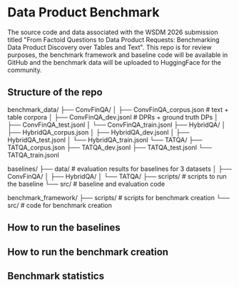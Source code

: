# Data Product Benchmark

The source code and data associated with the WSDM 2026 submission titled "From Factoid Questions to Data Product Requests: Benchmarking Data Product Discovery over Tables and Text". This repo is for review purposes, the benchmark framework and baseline code will be available in GitHub and the benchmark data will be uploaded to HuggingFace for the community.

## Structure of the repo

benchmark_data/
├── ConvFinQA/
│   ├── ConvFinQA_corpus.json        # text + table corpora
│   ├── ConvFinQA_dev.jsonl          # DPRs + ground truth DPs
│   ├── ConvFinQA_test.jsonl
│   └── ConvFinQA_train.jsonl
├── HybridQA/
│   ├── HybridQA_corpus.json
│   ├── HybridQA_dev.jsonl
│   ├── HybridQA_test.jsonl
│   └── HybridQA_train.jsonl
└── TATQA/
    ├── TATQA_corpus.json
    ├── TATQA_dev.jsonl
    ├── TATQA_test.jsonl
    └── TATQA_train.jsonl

baselines/
├── data/ # evaluation results for baselines for 3 datasets
│   ├── ConvFinQA/
│   ├── HybridQA/
│   └── TATQA/
├── scripts/  # scripts to run the baseline
└── src/  # baseline and evaluation code

benchmark_framework/
├── scripts/  # scripts for benchmark creation
└── src/      # code for benchmark creation

## How to run the baselines 


## How to run the benchmark creation 

## Benchmark statistics 
